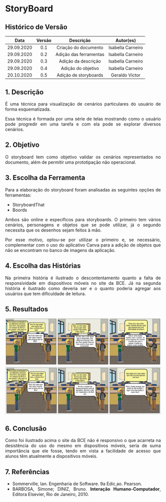 # StoryBoard

## Histórico de Versão
|    Data    | Versão | Descrição            | Autor(es)       |
| :--------: | :----: | :------------------: | :-------------: |
| 29.09.2020 |  0.1   | Criação do documento | Isabella Carneiro  |
| 29.09.2020 |  0.2   | Adição das ferramentas | Isabella Carneiro |
| 29.09.2020 |  0.3   | Adição da descrição | Isabella Carneiro  |
| 29.09.2020 |  0.4   | Adição do objetivo | Isabella Carneiro  |
| 20.10.2020 |  0.5   | Adição de storyboards | Geraldo Victor  |




<div align='justify'>

## 1. Descrição
<p>É uma técnica para visualização de cenários particulares do usuário de forma esquematizada.</p>
<p>Essa técnica é formada por uma série de telas mostrando como o usuário pode progredir em uma tarefa e com ela pode se explorar diversos cenários.</p>

## 2. Objetivo

<p>O storyboard tem como objetivo validar os cenários representados no documento, além de permitir uma prototipação não operacional.</p>

## 3. Escolha da Ferramenta

<p> Para a elaboração do storyboard foram analisadas as seguintes opções de ferramentas:</p>

- StoryboardThat
- Boords
<p>Ambos são online e específicos para storyboards. O primeiro tem vários cenários, personagens e objetos que se pode utilizar, já o segundo necessita que os desenhos sejam feitos à mão.</p>
<p>Por esse motivo, optou-se por utilizar o primeiro e, se necessário, complementar com o uso do aplicativo Canva para a adição de objetos que não se encontram no banco de imagens da aplicação.</p>

## 4. Escolha das Histórias
<p>Na primeira história é ilustrado o descontentamento quanto a falta de responsividade em dispositivos móveis no site da BCE. Já na segunda história é ilustrado como deveria ser e o quanto poderia agregar aos usuários que tem dificuldade de leitura.</p>

## 5. Resultados
<img src='../../_media/images/storyboard_1.png'>
<img src='../../_media/images/storyboard_2.png'>

## 6. Conclusão
Como foi ilustrado acima o site da BCE não é responsivo o que acarreta na desistência do uso do mesmo em dispositivos móveis, seria de suma importância que ele fosse, tendo em vista a facilidade de acesso que alunos têm atualmente a dispositivos móveis.

## 7. Referências
- Sommerville, Ian. Engenharia de Software. 9a Edic¸ao. Pearson.
- BARBOSA, Simone; DINIZ, Bruno. **Interação Humano-Computador**, Editora Elsevier, Rio de Janeiro, 2010.